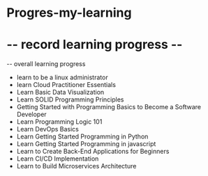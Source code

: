 # Progres-my-learning
-- record learning progress --
==
-- overall learning progress 
- learn to be a linux administrator
- learn Cloud Practitioner Essentials
- Learn Basic Data Visualization
- Learn SOLID Programming Principles
- Getting Started with Programming Basics to Become a Software Developer
- Learn Programming Logic 101
- Learn DevOps Basics
- Learn Getting Started Programming in Python
- Learn Getting Started Programming in javascript
- Learn to Create Back-End Applications for Beginners
- Learn CI/CD Implementation
- Learn to Build Microservices Architecture
  

